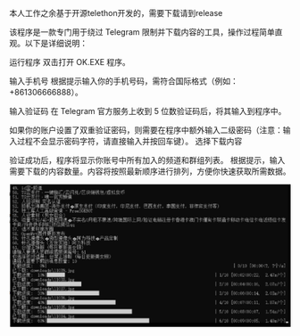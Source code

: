 本人工作之余基于开源telethon开发的，需要下载请到release


该程序是一款专门用于绕过 Telegram 限制并下载内容的工具，操作过程简单直观。以下是详细说明：

运行程序
双击打开 OK.EXE 程序。

输入手机号
根据提示输入你的手机号码，需符合国际格式（例如：+861306666888）。

输入验证码
在 Telegram 官方服务上收到 5 位数验证码后，将其输入到程序中。

如果你的账户设置了双重验证密码，则需要在程序中额外输入二级密码（注意：输入过程不会显示密码字符，请直接输入并按回车键）。
选择下载内容

验证成功后，程序将显示你账号中所有加入的频道和群组列表。
根据提示，输入需要下载的内容数量。内容将按照最新顺序进行排列，方便你快速获取所需数据。

<img src="https://github.com/chrislin779/TGXZXZ/raw/main/%E5%B1%8F%E5%B9%95%E6%88%AA%E5%9B%BE%202024-11-20%20062626.png" alt="屏幕截图" width="600">




